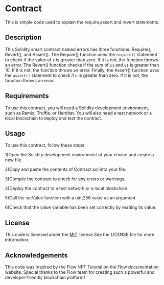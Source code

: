 
# Contract

This is simple code used to explain the require,assert and revert statements.


## Description

This Solidity smart contract named errors has three functions: Require(), Revert(), and Assert(). The Require() function uses the `require()` statement to check if the value of `z` is greater than zero. If it is not, the function throws an error. The Revert() function checks if the sum of `x1` and `y1` is greater than 10. If it is not, the function throws an error. Finally, the Assert() function uses the `assert()` statement to check if `n` is greater than zero. If it is not, the function throws an error.


## Requirements

To use this contract, you will need a Solidity development environment, such as Remix, Truffle, or Hardhat. You will also need a test network or a local blockchain to deploy and test the contract.
## Usage

To use this contract, follow these steps:

1)Open the Solidity development environment of your choice and create a new file.

2)Copy and paste the contents of Contract.sol into your file.

3)Compile the contract to check for any errors or warnings.

4)Deploy the contract to a test network or a local blockchain.

5)Call the setValue function with a uint256 value as an argument.

6)Check that the value variable has been set correctly by reading its value.
## License

This code is licensed under the [MIT](https://choosealicense.com/licenses/mit/) license.See the LICENSE file for more information.


## Acknowledgements

This code was inspired by the Flow NFT Tutorial on the Flow documentation website. Special thanks to the Flow team for creating such a powerful and developer-friendly blockchain platform!
